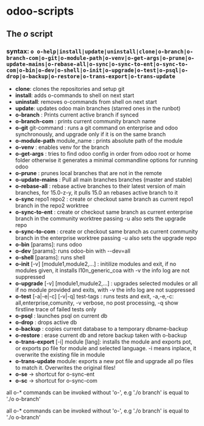# odoo-scripts

## The *o* script

### syntax: `o o-help|install|update|uninstall|clone|o-branch|o-branch-com|o-git|o-module-path|o-venv|o-get-args|o-prune|o-update-mains|o-rebase-all|o-sync|o-sync-to-ent|o-sync-to-com|o-bin|o-dev|o-shell|o-init|o-upgrade|o-test|o-psql|o-drop|o-backup|o-restore|o-trans-export|o-trans-update`

- **clone**: clones the repositories and setup git
- **install**: adds o-commands to shell on next start
- **uninstall**: removes o-commands from shell on next start
- **update**: updates odoo main branches (starred ones in the runbot)
- **o-branch** : Prints current active branch if synced
- **o-branch-com** : prints current community branch name
- **o-git** git-command : runs a git command on enterprise and odoo synchronously, and upgrade only if it is on the same branch
- **o-module-path** module_name : prints absolute path of the module 
- **o-venv** : enables venv for the branch
- **o-get-args** : tries to find odoo config in order from odoo root or home folder otherwise it generates a minimal commandline options for running odoo
- **o-prune** : prunes local branches that are not in the remote
- **o-update-mains** : Pull all main branches branches (master and stable)
- **o-rebase-all** : rebase active branches to their latest version of main branches, for 15.0-z-y, it pulls 15.0 an rebases active branch to it
- **o-sync** repo1 repo2 : create or checkout same branch as current repo1 branch in the repo2 worktree
- **o-sync-to-ent** : create or checkout same branch as current enterprise branch in the community worktree passing -u also sets the upgrade repo
- **o-sync-to-com** : create or checkout same branch as current community branch in the enterprise worktree passing -u also sets the upgrade repo
- **o-bin** [params]: runs odoo
- **o-dev** [params]: runs odoo-bin with --dev=all
- **o-shell** [params]: runs shell
- **o-init** [-v] [module1,module2,...] : initilize modules and exit, if no modules given, it installs l10n_generic_coa with -v the info log are not suppressed
- **o-upgrade** [-v] [module1,mudule2,...] : upgrades selected modules or all if no module provided and exits, with -v the info log are not suppressed
- **o-test** [-a|-e|-c] [-v|-q] test-tags : runs tests and exit, -a,-e,-c: all,enterprise,comunity, -v verbose, no post processing, -q show firstline trace of failed tests only
- **o-psql** : launches psql on current db
- **o-drop** : drops active db
- **o-backup** : copies current database to a temporary dbname-backup
- **o-restore** : erase current db and retore backup taken with o-backup
- **o-trans-export** [-i] module [lang]: installs the module and exports pot, or exports po file for module and selected language. -i means inplace, it overwrite the existing file in module 
- **o-trans-update** module: exports a new pot file and upgrade all po files to match it. Overwrites the original files!
- **o-se** -> shortcut for o-sync-ent
- **o-sc** -> shortcut for o-sync-com

all o-* commands can be invoked without 'o-', e.g './o branch' is equal to './o o-branch'


all o-* commands can be invoked without 'o-', e.g './o branch' is equal to './o o-branch'
